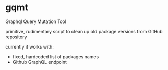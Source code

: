 # gqmt
Graphql Query Mutation Tool

primitive, rudimentary script to clean up old package versions from
GitHub repository

currently it works with:

* fixed, hardcoded list of packages names 
* Github GraphQL endpoint

